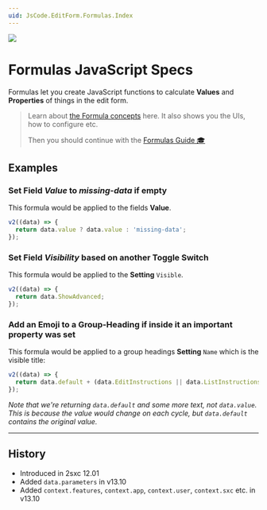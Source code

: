 ```yaml
---
uid: JsCode.EditForm.Formulas.Index
---
```


<img src="~/assets/features/formulas.svg" class="feature">

# Formulas JavaScript Specs

Formulas let you create JavaScript functions to calculate **Values** and **Properties** of things in the edit form.

> Learn about [the Formula concepts](xref:Basics.Edit.Formulas.Index) here.
> It also shows you the UIs, how to configure etc.
>
> Then you should continue with the [Formulas Guide 🎓](xref:JsCode.EditForm.Formulas.Guide)

## Examples

### Set Field _Value_ to _missing-data_ if empty

This formula would be applied to the fields **Value**.

```js
v2((data) => {
  return data.value ? data.value : 'missing-data';
});
```

### Set Field _Visibility_ based on another Toggle Switch

This formula would be applied to the **Setting** `Visible`.

```js
v2((data) => {
  return data.ShowAdvanced;
});
```

### Add an Emoji to a Group-Heading if inside it an important property was set

This formula would be applied to a group headings **Setting** `Name` which is the visible title:

```js
v2((data) => {
  return data.default + (data.EditInstructions || data.ListInstructions ? ' ✅' : ''); 
});
```

_Note that we're returning `data.default` and some more text, not `data.value`. This is because the value would change on each cycle, but `data.default` contains the original value._


---

## History

* Introduced in 2sxc 12.01
* Added `data.parameters` in v13.10
* Added `context.features`, `context.app`, `context.user`, `context.sxc` etc. in v13.10
